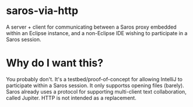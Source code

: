 # saros-via-http

A server + client for communicating between a Saros proxy embedded within an Eclipse instance, and a non-Eclipse IDE wishing to participate in a Saros session.

# Why do I want this?

You probably don't. It's a testbed/proof-of-concept for allowing IntelliJ to participate within a Saros session. It only supportss opening files (barely). Saros already uses a protocol for supporting multi-client text collaboration, called Jupiter. HTTP is not intended as a replacement.

